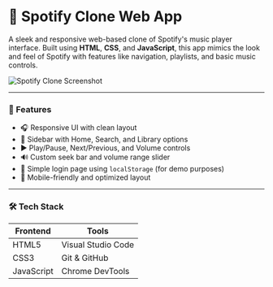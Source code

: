 # 🎵 Spotify Clone Web App

A sleek and responsive web-based clone of Spotify's music player interface. Built using **HTML**, **CSS**, and **JavaScript**, this app mimics the look and feel of Spotify with features like navigation, playlists, and basic music controls.

![Spotify Clone Screenshot](https://your-screenshot-link-if-any)

---

### 🚀 Features

- 🎧 Responsive UI with clean layout
- 📁 Sidebar with Home, Search, and Library options
- ▶️ Play/Pause, Next/Previous, and Volume controls
- 🔊 Custom seek bar and volume range slider
- 🧠 Simple login page using `localStorage` (for demo purposes)
- 📱 Mobile-friendly and optimized layout

---

### 🛠️ Tech Stack

| Frontend | Tools |
|----------|-------|
| HTML5    | Visual Studio Code |
| CSS3     | Git & GitHub        |
| JavaScript | Chrome DevTools  |


